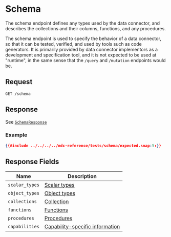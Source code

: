# Schema

The schema endpoint defines any types used by the data connector, and describes the collections and their columns, functions, and any procedures.

The schema endpoint is used to specify the behavior of a data connector, so that it can be tested, verified, and used by tools such as code generators. It is primarily provided by data connector implementors as a development and specification tool, and it is not expected to be used at "runtime", in the same sense that the `/query` and `/mutation` endpoints would be.

## Request

```
GET /schema
```

## Response

See [`SchemaResponse`](../../reference/types.md#schemaresponse)

### Example

```json
{{#include ../../../../ndc-reference/tests/schema/expected.snap:5:}}
```

## Response Fields

| Name           | Description                                        |
| -------------- | -------------------------------------------------- |
| `scalar_types` | [Scalar types](scalar-types.md)                    |
| `object_types` | [Object types](object-types.md)                    |
| `collections`  | [Collection](collections.md)                       |
| `functions`    | [Functions](functions.md)                          |
| `procedures`   | [Procedures](procedures.md)                        |
| `capabilities` | [Capability-specific information](capabilities.md) |
